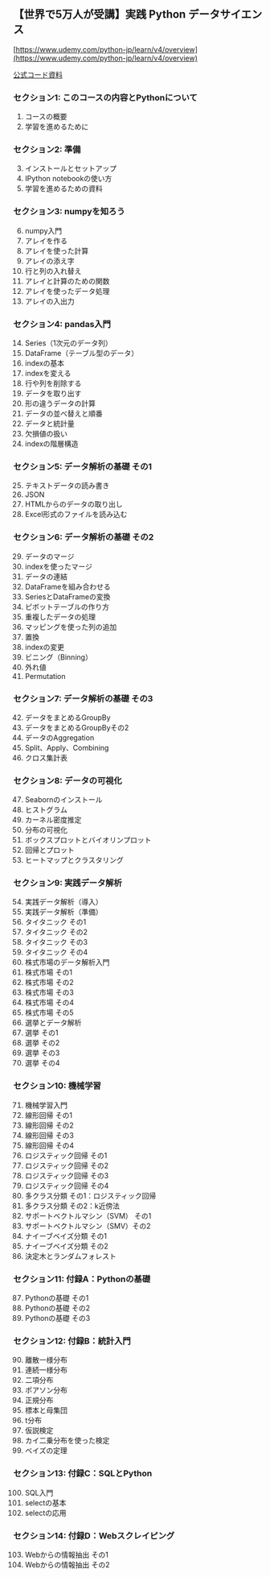 ## 【世界で5万人が受講】実践 Python データサイエンス
[https://www.udemy.com/python-jp/learn/v4/overview](https://www.udemy.com/python-jp/learn/v4/overview)

[公式コード資料](http://www.tsjshg.info/udemy/notebooks.html)

### セクション1: このコースの内容とPythonについて
1. コースの概要
2. 学習を進めるために

### セクション2: 準備
3. インストールとセットアップ
4. IPython notebookの使い方
5. 学習を進めるための資料

### セクション3: numpyを知ろう
6. numpy入門
7. アレイを作る
8. アレイを使った計算
9. アレイの添え字
10. 行と列の入れ替え
11. アレイと計算のための関数
12. アレイを使ったデータ処理
13. アレイの入出力

### セクション4: pandas入門
14. Series（1次元のデータ列）
15. DataFrame（テーブル型のデータ）
16. indexの基本
17. indexを変える
18. 行や列を削除する
19. データを取り出す
20. 形の違うデータの計算
21. データの並べ替えと順番
22. データと統計量
23. 欠損値の扱い
24. indexの階層構造

### セクション5: データ解析の基礎 その1
25. テキストデータの読み書き
26. JSON
27. HTMLからのデータの取り出し
28. Excel形式のファイルを読み込む

### セクション6: データ解析の基礎 その2
29. データのマージ
30. indexを使ったマージ
31. データの連結
32. DataFrameを組み合わせる
33. SeriesとDataFrameの変換
34. ピボットテーブルの作り方
35. 重複したデータの処理
36. マッピングを使った列の追加
37. 置換
38. indexの変更
39. ビニング（Binning）
40. 外れ値
41. Permutation

### セクション7: データ解析の基礎 その3
42. データをまとめるGroupBy
43. データをまとめるGroupByその2
44. データのAggregation
45. Split、Apply、Combining
46. クロス集計表

### セクション8: データの可視化
47. Seabornのインストール
48. ヒストグラム
49. カーネル密度推定
50. 分布の可視化
51. ボックスプロットとバイオリンプロット
52. 回帰とプロット
53. ヒートマップとクラスタリング

### セクション9: 実践データ解析
54. 実践データ解析（導入）
55. 実践データ解析（準備）
56. タイタニック その1
57. タイタニック その2
58. タイタニック その3
59. タイタニック その4
60. 株式市場のデータ解析入門
61. 株式市場 その1
62. 株式市場 その2
63. 株式市場 その3
64. 株式市場 その4
65. 株式市場 その5
66. 選挙とデータ解析
67. 選挙 その1
68. 選挙 その2
69. 選挙 その3
70. 選挙 その4

### セクション10: 機械学習
71. 機械学習入門
72. 線形回帰 その1
73. 線形回帰 その2
74. 線形回帰 その3
75. 線形回帰 その4
76. ロジスティック回帰 その1
77. ロジスティック回帰 その2
78. ロジスティック回帰 その3
79. ロジスティック回帰 その4
80. 多クラス分類 その1：ロジスティック回帰
81. 多クラス分類 その2：k近傍法
82. サポートベクトルマシン（SVM） その1
83. サポートベクトルマシン（SMV）その2
84. ナイーブベイズ分類 その1
85. ナイーブベイズ分類 その2
86. 決定木とランダムフォレスト

### セクション11: 付録A：Pythonの基礎
87. Pythonの基礎 その1
88. Pythonの基礎 その2
89. Pythonの基礎 その3

### セクション12: 付録B：統計入門
90. 離散一様分布
91. 連続一様分布
92. 二項分布
93. ポアソン分布
94. 正規分布
95. 標本と母集団
96. t分布
97. 仮説検定
98. カイ二乗分布を使った検定
99. ベイズの定理

### セクション13: 付録C：SQLとPython
100. SQL入門
101. selectの基本
102. selectの応用

### セクション14: 付録D：Webスクレイピング
103. Webからの情報抽出 その1
104. Webからの情報抽出 その2



